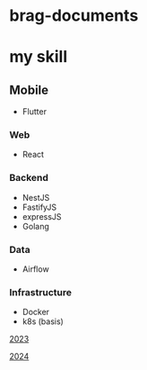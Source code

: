 # brag-documents
# my skill
## Mobile
  - Flutter
### Web
  - React
### Backend
  - NestJS
  - FastifyJS
  - expressJS
  - Golang
### Data
 - Airflow
### Infrastructure
- Docker
- k8s (basis)

[2023](https://github.com/Mrkonxyz/brag-documents/blob/main/2023.md)

[2024](https://github.com/Mrkonxyz/brag-documents/blob/main/2024.md)
